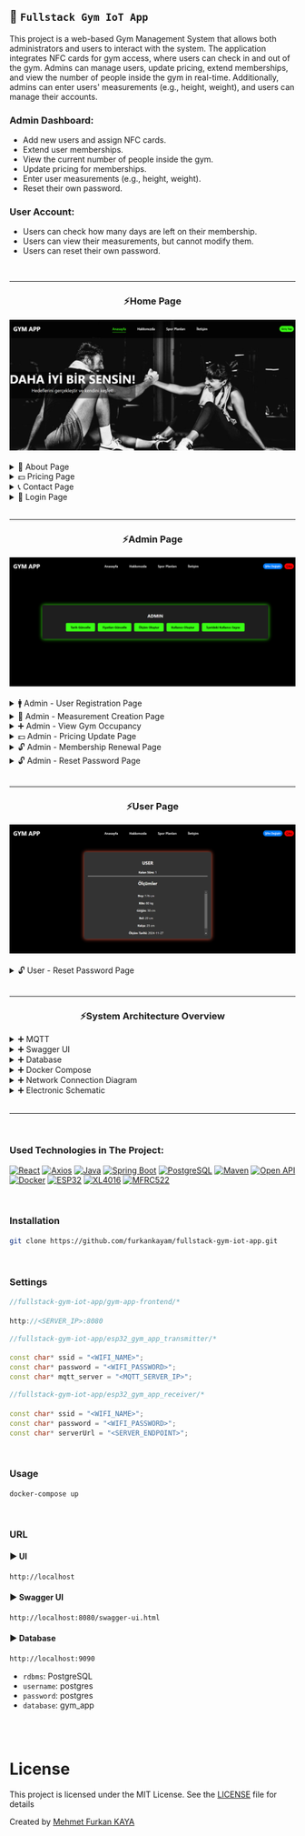 ## 💪 `Fullstack Gym IoT App`

This project is a web-based Gym Management System that allows both administrators and users to interact with the system. The application integrates NFC cards for gym access, where users can check in and out of the gym. Admins can manage users, update pricing, extend memberships, and view the number of people inside the gym in real-time. Additionally, admins can enter users' measurements (e.g., height, weight), and users can manage their accounts.

### Admin Dashboard:

- Add new users and assign NFC cards.
- Extend user memberships.
- View the current number of people inside the gym.
- Update pricing for memberships.
- Enter user measurements (e.g., height, weight).
- Reset their own password.

### User Account:

- Users can check how many days are left on their membership.
- Users can view their measurements, but cannot modify them.
- Users can reset their own password.

<br>
<hr>

<div>
<div align="center">
<h3>⚡Home Page </h3>
<img src="./images/home.png" alt="home">
</div>

<br>

<details>
<summary>📕 About Page </summary>
<img src="./images/about.png" alt="create">
</details>

<details>
<summary>💵 Pricing Page </summary>
<img src="./images/prices.png" alt="create">
</details>

<details>
<summary>📞 Contact Page </summary>
<img src="./images/contact.png" alt="create">
</details>

<details>
<summary>🔑 Login Page </summary>
<img src="./images/login.png" alt="create">
</details>

</div>
<br>
<hr>

<div>
<div align="center">
<h3>⚡Admin Page </h3>
<img src="./images/admin/admin_home.png" alt="home">
</div>

<br>

<details>
<summary>🚹 Admin - User Registration Page </summary>
<img src="./images/admin/admin_sign_up_user.png" alt="create">
</details>

<details>
<summary>📏 Admin - Measurement Creation Page </summary>
<img src="./images/admin/admin_user_create_measurement.png" alt="create">
</details>

<details>
<summary>➕ Admin - View Gym Occupancy </summary>
<img src="./images/admin/admin_users_inside.png" alt="create">
</details>

<details>
<summary>💵 Admin - Pricing Update Page </summary>
<img src="./images/admin/admin_update_prices.png" alt="create">
</details>

<details>
<summary>🔓 Admin - Membership Renewal Page </summary>
<img src="./images/admin/admin_user_update_date.png" alt="create">
</details>

<details>
<summary>🔓 Admin - Reset Password Page </summary>
<img src="./images/admin/admin_restart_password.png" alt="create">
</details>

</div>
<br>
<hr>
<div>
<div align="center">
<h3>⚡User Page </h3>
<img src="./images/user/user_home.png" alt="home">
</div>

<br>

<details>
<summary>🔓 User - Reset Password Page </summary>
<img src="./images/user/user_restart_password.png" alt="create">
</details>

</div>
<br>
<hr>

<div>
<div align="center">
<h3>⚡System Architecture Overview </h3>
</div>

<details>
<summary>➕ MQTT </summary>
<img src="./images/mqtt.png" alt="create">
</details>

<details>
<summary>➕ Swagger UI </summary>
<img src="./images/openapi.png" alt="create">
</details>

<details>
<summary>➕ Database </summary>
<img src="./images/database.png" alt="create">
</details>

<details>
<summary>➕ Docker Compose </summary>
<img src="./images/docker.png" alt="create">
</details>

<details>
<summary>➕ Network Connection Diagram </summary>
<img src="./images/electronics/connect.png" alt="create">
</details>

<details>
<summary>➕ Electronic Schematic </summary>
<img src="./images/electronics/electronic.png" alt="create">
<img src="./images/electronics/electronic1.jpg" alt="create">
</details>

</div>
<br>
<hr>

<br>

### Used Technologies in The Project:

[![React](https://img.shields.io/badge/React-18.3-000?style=for-the-badge&logo=react&logoColor=white&color=61DAFB)](https://react.dev/)
[![Axios](https://img.shields.io/badge/Axios-1.7-000?style=for-the-badge&logo=axios&logoColor=white&color=5A29E4)](https://axios-http.com/docs/intro)
[![Java](https://img.shields.io/badge/java-17.0-000?style=for-the-badge&logo=openjdk&logoColor=white&color=FF9A00)](https://www.java.com/en/)
[![Spring Boot](https://img.shields.io/badge/spring%20boot-3.2-000?style=for-the-badge&logo=springboot&logoColor=white&color=6DB33F)](https://spring.io/)
[![PostgreSQL](https://img.shields.io/badge/PostgreSQL-15.2-000?style=for-the-badge&logo=postgresql&logoColor=white&color=4479A1)](https://www.postgresql.org/)
[![Maven](https://img.shields.io/badge/Maven-3.9-000?style=for-the-badge&logo=apache-maven&logoColor=white&color=C71A36)](https://maven.apache.org/)
[![Open API](https://img.shields.io/badge/Open%20API-2.2-000?style=for-the-badge&logo=openapiinitiative&logoColor=white&color=6BA539)](https://springdoc.org/)
[![Docker](https://img.shields.io/badge/Docker-25.0-000?style=for-the-badge&logo=Docker&logoColor=white&color=2496ED)](https://docs.docker.com/)
[![ESP32](https://img.shields.io/badge/ESP32%20WROOM%2032-000?style=for-the-badge&logo=espressif&logoColor=white&color=E7352C)](./datasheet/esp32-wroom-32_datasheet_en.pdf)
[![XL4016](https://img.shields.io/badge/XL4016-000?style=for-the-badge&logoColor=white&color=000000)](./datasheet/XL4016-Datasheet.pdf)
[![MFRC522](https://img.shields.io/badge/MFRC522-000?style=for-the-badge&logoColor=white&color=00529B)](./datasheet/MFRC522.pdf)

<br>

### Installation

```bash
git clone https://github.com/furkankayam/fullstack-gym-iot-app.git
```

<br>

### Settings

```js
//fullstack-gym-iot-app/gym-app-frontend/*

http://<SERVER_IP>:8080
```

```ino
//fullstack-gym-iot-app/esp32_gym_app_transmitter/*

const char* ssid = "<WIFI_NAME>";
const char* password = "<WIFI_PASSWORD>";
const char* mqtt_server = "<MQTT_SERVER_IP>";
```

```ino
//fullstack-gym-iot-app/esp32_gym_app_receiver/*

const char* ssid = "<WIFI_NAME>";
const char* password = "<WIFI_PASSWORD>";
const char* serverUrl = "<SERVER_ENDPOINT>";
```

<br>

### Usage

```bash
docker-compose up
```

<br>

### URL

#### ▶️ UI

```bash
http://localhost
```

#### ▶️ Swagger UI

```bash
http://localhost:8080/swagger-ui.html
```

#### ▶️ Database

```bash
http://localhost:9090
```

- `rdbms`: PostgreSQL
- `username`: postgres
- `password`: postgres
- `database`: gym_app

<br>

<br>

# License

This project is licensed under the MIT License. See the [LICENSE](LICENSE) file for details

Created by [Mehmet Furkan KAYA](https://www.linkedin.com/in/mehmet-furkan-kaya/)
